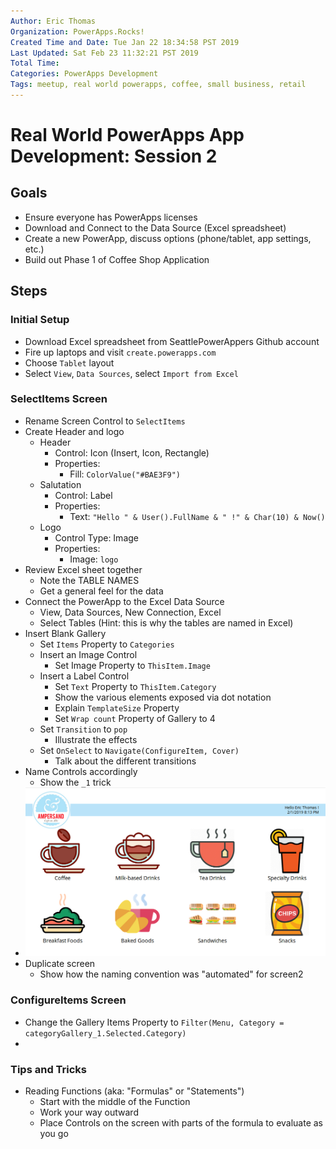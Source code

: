 ```yaml
---
Author: Eric Thomas
Organization: PowerApps.Rocks!
Created Time and Date: Tue Jan 22 18:34:58 PST 2019
Last Updated: Sat Feb 23 11:32:21 PST 2019
Total Time:
Categories: PowerApps Development
Tags: meetup, real world powerapps, coffee, small business, retail
---
```


# Real World PowerApps App Development: Session 2

## Goals

- Ensure everyone has PowerApps licenses
- Download and Connect to the Data Source (Excel spreadsheet)
- Create a new PowerApp, discuss options (phone/tablet, app settings, etc.)
- Build out Phase 1 of Coffee Shop Application

## Steps

### Initial Setup

- Download Excel spreadsheet from SeattlePowerAppers Github account
- Fire up laptops and visit `create.powerapps.com`
- Choose `Tablet` layout
- Select `View`, `Data Sources`, select `Import from Excel`

### SelectItems Screen

- Rename Screen Control to `SelectItems`
- Create Header and logo
    - Header
        - Control: Icon (Insert, Icon, Rectangle)
        - Properties:
            - Fill: `ColorValue("#BAE3F9")`
    - Salutation
        - Control: Label
        - Properties:
            - Text: `"Hello " & User().FullName & " !" & Char(10) & Now()`
    - Logo
        - Control Type: Image
        - Properties:
            - Image: `logo`
- Review Excel sheet together
    - Note the TABLE NAMES
    - Get a general feel for the data
- Connect the PowerApp to the Excel Data Source
    - View, Data Sources, New Connection, Excel
    - Select Tables (Hint: this is why the tables are named in Excel)
- Insert Blank Gallery
    - Set `Items` Property to `Categories`
    - Insert an Image Control
        - Set Image Property to `ThisItem.Image`
    - Insert a Label Control
        - Set `Text` Property to `ThisItem.Category`
        - Show the various elements exposed via dot notation
        - Explain `TemplateSize` Property
        - Set `Wrap count` Property of Gallery to 4
    - Set `Transition` to `pop`
        - Illustrate the effects
    - Set `OnSelect` to `Navigate(ConfigureItem, Cover)`
        - Talk about the different transitions
- Name Controls accordingly
    - Show the `_1` trick
- ![](./2019-02-01-20-53-09.png)
- Duplicate screen
    - Show how the naming convention was "automated" for screen2

### ConfigureItems Screen

- Change the Gallery Items Property to `Filter(Menu, Category = categoryGallery_1.Selected.Category)`
- 

### Tips and Tricks

- Reading Functions (aka: "Formulas" or "Statements")
    - Start with the middle of the Function
    - Work your way outward
    - Place Controls on the screen with parts of the formula to evaluate as you go